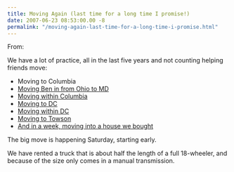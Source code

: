 ```yaml
---
title: Moving Again (last time for a long time I promise!)
date: 2007-06-23 08:53:00.00 -8
permalink: "/moving-again-last-time-for-a-long-time-i-promise.html"
---
```

From:

We have a lot of practice, all in the last five years and not counting helping friends move:

  * Moving to Columbia
  * [Moving Ben in from Ohio to MD](/new-roomy)
  * [Moving within Columbia](/comcast-billing-consultant)
  * [Moving to DC](/moving-in-four-days)
  * [Moving within DC](/moving-for-06)
  * [Moving to Towson](/moving-to-towson)
  * [And in a week, moving into a house we bought](/buying-a-house)

The big move is happening Saturday, starting early.

We have rented a truck that is about half the length of a full 18-wheeler, and because of the size only comes in a manual transmission.
